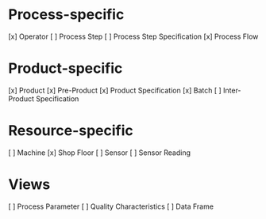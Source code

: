 # Process-specific
[x] Operator
[ ] Process Step
[ ] Process Step Specification
[x] Process Flow

# Product-specific
[x] Product
[x] Pre-Product
[x] Product Specification
[x] Batch
[ ] Inter-Product Specification

# Resource-specific
[ ] Machine
[x] Shop Floor
[ ] Sensor
[ ] Sensor Reading

# Views
[ ] Process Parameter
[ ] Quality Characteristics
[ ] Data Frame